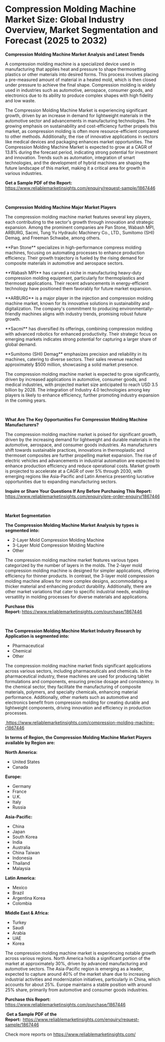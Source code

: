 <p><h1>Compression Molding Machine Market Size: Global Industry Overview, Market Segmentation and Forecast (2025 to 2032)</h1></p><p><strong>Compression Molding Machine Market Analysis and Latest Trends</strong></p>
<p><p>A compression molding machine is a specialized device used in manufacturing that applies heat and pressure to shape thermosetting plastics or other materials into desired forms. This process involves placing a pre-measured amount of material in a heated mold, which is then closed under pressure to achieve the final shape. Compression molding is widely used in industries such as automotive, aerospace, consumer goods, and electronics due to its ability to produce complex shapes with high fidelity and low waste.</p><p>The Compression Molding Machine Market is experiencing significant growth, driven by an increase in demand for lightweight materials in the automotive sector and advancements in manufacturing technologies. The growing emphasis on sustainability and cost-efficiency further propels this market, as compression molding is often more resource-efficient compared to other methods. Additionally, the rise of innovative applications in sectors like medical devices and packaging enhances market opportunities. The Compression Molding Machine Market is expected to grow at a CAGR of 13.8% during the forecast period, indicating strong potential for investment and innovation. Trends such as automation, integration of smart technologies, and the development of hybrid machines are shaping the future landscape of this market, making it a critical area for growth in various industries.</p></p>
<p><strong>Get a Sample PDF of the Report:&nbsp;</strong> <a href="https://www.reliablemarketinsights.com/enquiry/request-sample/1867446?utm_campaign=3507&utm_medium=2&utm_source=Github&utm_content=ia&utm_term=10042025&utm_id=compression-molding-machine">https://www.reliablemarketinsights.com/enquiry/request-sample/1867446</a></p>
<p>&nbsp;</p>
<p><strong>Compression Molding Machine Major Market Players</strong></p>
<p><p>The compression molding machine market features several key players, each contributing to the sector's growth through innovation and strategic expansion. Among the prominent companies are Pan Stone, Wabash MPI, ARBURG, Sacmi, Tung Yu Hydraulic Machinery Co., LTD., Sumitomo (SHI) Demag, and Freeman Schwabe, among others.</p><p>**Pan Stone** specializes in high-performance compress molding machines, focusing on automating processes to enhance production efficiency. Their growth trajectory is fueled by the rising demand for composite materials in automotive and aerospace sectors.</p><p>**Wabash MPI** has carved a niche in manufacturing heavy-duty compression molding equipment, particularly for thermoplastics and thermoset applications. Their recent advancements in energy-efficient technology have positioned them favorably for future market expansion.</p><p>**ARBURG** is a major player in the injection and compression molding machine market, known for its innovative solutions in sustainability and digitalization. The company's commitment to producing environmentally-friendly machines aligns with industry trends, promising robust future growth.</p><p>**Sacmi** has diversified its offerings, combining compression molding with advanced robotics for enhanced productivity. Their strategic focus on emerging markets indicates strong potential for capturing a larger share of global demand.</p><p>**Sumitomo (SHI) Demag** emphasizes precision and reliability in its machines, catering to diverse sectors. Their sales revenue reached approximately $500 million, showcasing a solid market presence.</p><p>The compression molding machine market is expected to grow significantly, driven by increased applications in automotive, consumer goods, and medical industries, with projected market size anticipated to reach USD 3.5 billion by 2028. The integration of Industry 4.0 technologies among key players is likely to enhance efficiency, further promoting industry expansion in the coming years.</p></p>
<p>&nbsp;</p>
<p><strong>What Are The Key Opportunities For Compression Molding Machine Manufacturers?</strong></p>
<p><p>The compression molding machine market is poised for significant growth, driven by the increasing demand for lightweight and durable materials in the automotive, aerospace, and consumer goods industries. As manufacturers shift towards sustainable practices, innovations in thermoplastic and thermoset composites are further propelling market expansion. The rise of electric vehicles and advancements in industrial automation are expected to enhance production efficiency and reduce operational costs. Market growth is projected to accelerate at a CAGR of over 5% through 2030, with emerging regions like Asia-Pacific and Latin America presenting lucrative opportunities due to expanding manufacturing sectors.</p></p>
<p><strong>Inquire or Share Your Questions If Any Before Purchasing This Report:</strong> <a href="https://www.reliablemarketinsights.com/enquiry/pre-order-enquiry/1867446?utm_campaign=3507&utm_medium=2&utm_source=Github&utm_content=ia&utm_term=10042025&utm_id=compression-molding-machine">https://www.reliablemarketinsights.com/enquiry/pre-order-enquiry/1867446</a></p>
<p>&nbsp;</p>
<p><strong>Market Segmentation</strong></p>
<p><strong>The Compression Molding Machine Market Analysis by types is segmented into:</strong></p>
<p><ul><li>2-Layer Mold Compression Molding Machine</li><li>3-Layer Mold Compression Molding Machine</li><li>Other</li></ul></p>
<p><p>The compression molding machine market features various types categorized by the number of layers in the molds. The 2-layer mold compression molding machine is designed for simpler applications, offering efficiency for thinner products. In contrast, the 3-layer mold compression molding machine allows for more complex designs, accommodating a thicker material and enhancing product durability. Additionally, there are other market variations that cater to specific industrial needs, enabling versatility in molding processes for diverse materials and applications.</p></p>
<p><strong>Purchase this Report:&nbsp;</strong><a href="https://www.reliablemarketinsights.com/purchase/1867446?utm_campaign=3507&utm_medium=2&utm_source=Github&utm_content=ia&utm_term=10042025&utm_id=compression-molding-machine">https://www.reliablemarketinsights.com/purchase/1867446</a></p>
<p>&nbsp;</p>
<p><strong>The Compression Molding Machine Market Industry Research by Application is segmented into:</strong></p>
<p><ul><li>Pharmaceutical</li><li>Chemical</li><li>Other</li></ul></p>
<p><p>The compression molding machine market finds significant applications across various sectors, including pharmaceuticals and chemicals. In the pharmaceutical industry, these machines are used for producing tablet formulations and components, ensuring precise dosage and consistency. In the chemical sector, they facilitate the manufacturing of composite materials, polymers, and specialty chemicals, enhancing material performance. Additionally, other markets such as automotive and electronics benefit from compression molding for creating durable and lightweight components, driving innovation and efficiency in production processes.</p></p>
<p><a href="https://www.reliablemarketinsights.com/compression-molding-machine-r1867446?utm_campaign=3507&utm_medium=2&utm_source=Github&utm_content=ia&utm_term=10042025&utm_id=compression-molding-machine">&nbsp;https://www.reliablemarketinsights.com/compression-molding-machine-r1867446</a></p>
<p><strong>In terms of Region, the Compression Molding Machine Market Players available by Region are:</strong></p>
<p>
    <p> <strong> North America: </strong>
        <ul>
            <li>United States</li>
            <li>Canada</li>
        </ul>
        </p> 
    <p> <strong> Europe: </strong>
        <ul>
            <li>Germany</li>
            <li>France</li>
            <li>U.K.</li>
            <li>Italy</li>
            <li>Russia</li>
        </ul>
        </p> 
    <p> <strong> Asia-Pacific: </strong>
        <ul>
            <li>China</li>
            <li>Japan</li>
            <li>South Korea</li>
            <li>India</li>
            <li>Australia</li>
            <li>China Taiwan</li>
            <li>Indonesia</li>
            <li>Thailand</li>
            <li>Malaysia</li>
        </ul>
        </p> 
    <p> <strong> Latin America: </strong>
        <ul>
            <li>Mexico</li>
            <li>Brazil</li>
            <li>Argentina Korea</li>
            <li>Colombia</li>
        </ul>
        </p> 
    <p> <strong> Middle East & Africa: </strong>
        <ul>
            <li>Turkey</li>
            <li>Saudi</li>
            <li>Arabia</li>
            <li>UAE</li>
            <li>Korea</li>
        </ul>
    </p>
    </p>
<p><p>The compression molding machine market is experiencing notable growth across various regions. North America holds a significant portion of the market at approximately 30%, driven by advanced manufacturing and automotive sectors. The Asia-Pacific region is emerging as a leader, expected to capture around 40% of the market share due to increasing industrial activities and modernization initiatives, particularly in China, which accounts for about 25%. Europe maintains a stable position with around 25% share, primarily from automotive and consumer goods industries.</p></p>
<p><strong>Purchase this Report: </strong><a href="https://www.reliablemarketinsights.com/purchase/1867446?utm_campaign=3507&utm_medium=2&utm_source=Github&utm_content=ia&utm_term=10042025&utm_id=compression-molding-machine">https://www.reliablemarketinsights.com/purchase/1867446</a></p>
<p>&nbsp;<strong>Get a Sample PDF of the Report:&nbsp;&nbsp;</strong><a href="https://www.reliablemarketinsights.com/enquiry/request-sample/1867446?utm_campaign=3507&utm_medium=2&utm_source=Github&utm_content=ia&utm_term=10042025&utm_id=compression-molding-machine">https://www.reliablemarketinsights.com/enquiry/request-sample/1867446</a></p>
<p><strong></strong></p>
<p>Check more reports on <a href="https://www.reliablemarketinsights.com/?utm_campaign=3507&utm_medium=2&utm_source=Github&utm_content=ia&utm_term=10042025&utm_id=compression-molding-machine">https://www.reliablemarketinsights.com/</a></p>